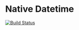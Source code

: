 # Native Datetime

[![Build Status](https://travis-ci.org/jimmy18dev/native-datetime.svg?branch=master)](https://travis-ci.org/jimmy18dev/native-datetime)
